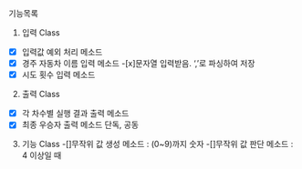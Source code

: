 기능목록
1. 입력 Class
-[x] 입력값 예외 처리 메소드
-[x] 경주 자동차 이름 입력 메소드
 -[x]문자열 입력받음. ‘,’로 파싱하여 저장
-[x] 시도 횟수 입력 메소드

2. 출력 Class
-[x] 각 차수별 실행 결과 출력 메소드
-[x] 최종 우승자 출력 메소드
   단독, 공동

3. 기능 Class
-[]무작위 값 생성 메소드 : (0~9)까지 숫자
-[]무작위 값 판단 메소드 : 4 이상일 때

